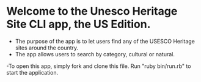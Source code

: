 # Welcome to the Unesco Heritage Site CLI app, the US Edition.

- The purpose of the app is to let users find any of the USESCO Heritage sites around the country. 
- The app allows users to search by category, cultural or natural. 


-To open this app, simply fork and clone this file. Run "ruby bin/run.rb" to start the application.